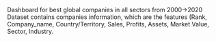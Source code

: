 Dashboard for best global companies in all sectors from 2000→2020
Dataset contains companies information, which are the features (Rank, Company_name, Country/Territory, Sales, Profits,
Assets, Market Value, Sector, Industry.
